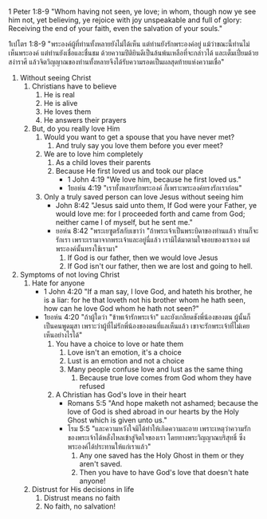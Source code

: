 1 Peter 1:8-9 "Whom having not seen, ye love; in whom, though now ye see him not, yet believing, ye rejoice with joy unspeakable and full of glory: Receiving the end of your faith, even the salvation of your souls."

1เปโตร 1:8-9 "พระองค์ผู้ที่ท่านทั้งหลายยังไม่ได้เห็น แต่ท่านยังรักพระองค์อยู่ แม้ว่าขณะนี้ท่านไม่เห็นพระองค์ แต่ท่านยังเชื่อและชื่นชม ด้วยความปีติยินดีเป็นล้นพ้นเหลือที่จะกล่าวได้ และเต็มเปี่ยมด้วยสง่าราศี แล้วจิตวิญญาณของท่านทั้งหลายจึงได้รับความรอดเป็นผลสุดท้ายแห่งความเชื่อ"

1. Without seeing Christ
    1. Christians have to believe
        1. He is real
        2. He is alive
        3. He loves them
        4. He answers their prayers
    2. But, do you really love Him
        1. Would you want to get a spouse that you have never met?
            1. And truly say you love them before you ever meet?
        2. We are to love him completely
            1. As a child loves their parents
            2. Because He first loved us and took our place
                - 1 John 4:19 "We love him, because he first loved us."
                - 1ยอห์น 4:19 "เราทั้งหลายรักพระองค์ ก็เพราะพระองค์ทรงรักเราก่อน"
        3. Only a truly saved person can love Jesus without seeing him
            - John 8:42 "Jesus said unto them, If God were your Father, ye would love me: for I proceeded forth and came from God; neither came I of myself, but he sent me."
            - ยอห์น 8:42 "พระเยซูตรัสกับเขาว่า "ถ้าพระเจ้าเป็นพระบิดาของท่านแล้ว ท่านก็จะรักเรา เพราะเรามาจากพระเจ้าและอยู่นี่แล้ว เรามิได้มาตามใจชอบของเราเอง แต่พระองค์นั้นทรงใช้เรามา"
                1. If God is our father, then we would love Jesus
                2. If God isn't our father, then we are lost and going to hell.
2. Symptoms of not loving Christ
    1. Hate for anyone
        - 1 John 4:20 "If a man say, I love God, and hateth his brother, he is a liar: for he that loveth not his brother whom he hath seen, how can he love God whom he hath not seen?"
        - 1ยอห์น 4:20 "ถ้าผู้ใดว่า "ข้าพเจ้ารักพระเจ้า" และยังเกลียดชังพี่น้องของตน ผู้นั้นก็เป็นคนพูดมุสา เพราะว่าผู้ที่ไม่รักพี่น้องของตนที่แลเห็นแล้ว เขาจะรักพระเจ้าที่ไม่เคยเห็นอย่างไรได้"
            1. You have a choice to love or hate them
                1. Love isn't an emotion, it's a choice
                2. Lust is an emotion and not a choice
                3. Many people confuse love and lust as the same thing
                    1. Because true love comes from God whom they have refused
            2. A Christian has God's love in their heart
                - Romans 5:5 "And hope maketh not ashamed; because the love of God is shed abroad in our hearts by the Holy Ghost which is given unto us."
                - โรม 5:5 "และความหวังใจมิได้ทำให้เกิดความละอาย เพราะเหตุว่าความรักของพระเจ้าได้หลั่งไหลเข้าสู่จิตใจของเรา โดยทางพระวิญญาณบริสุทธิ์ ซึ่งพระองค์ได้ประทานให้แก่เราแล้ว"
                    1. Any one saved has the Holy Ghost in them or they aren't saved.
                    2. Then you have to have God's love that doesn't hate anyone!
    2. Distrust for His decisions in life
        1. Distrust means no faith
        2. No faith, no salvation!